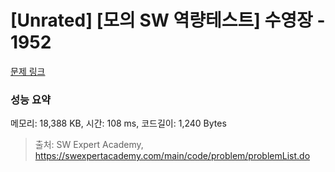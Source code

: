 # [Unrated] [모의 SW 역량테스트] 수영장 - 1952 

[문제 링크](https://swexpertacademy.com/main/code/problem/problemDetail.do?contestProbId=AV5PpFQaAQMDFAUq) 

### 성능 요약

메모리: 18,388 KB, 시간: 108 ms, 코드길이: 1,240 Bytes



> 출처: SW Expert Academy, https://swexpertacademy.com/main/code/problem/problemList.do